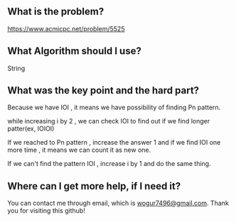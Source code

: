 ## What is the problem?

<https://www.acmicpc.net/problem/5525>

## What Algorithm should I use?

String

## What was the key point and the hard part?

Because we have IOI , it means we have possibility of finding Pn pattern.

while increasing i by 2 , we can check IOI to find out if we find longer patter(ex, IOIOI)

If we reached to Pn pattern , increase the answer 1 and if we find IOI one more time , it means we can count it as new one.

If we can't find the pattern IOI , increase i by 1 and do the same thing.

## Where can I get more help, if I need it?

You can contact me through email, which is wogur7496@gmail.com.
Thank you for visiting this github!

